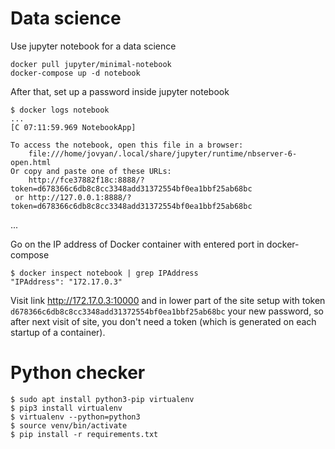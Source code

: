 # Data science

Use jupyter notebook for a data science

    docker pull jupyter/minimal-notebook
    docker-compose up -d notebook

After that, set up a password inside jupyter notebook

    $ docker logs notebook
    ...
    [C 07:11:59.969 NotebookApp] 
    
    To access the notebook, open this file in a browser:
        file:///home/jovyan/.local/share/jupyter/runtime/nbserver-6-open.html
    Or copy and paste one of these URLs:
        http://fce37882f18c:8888/?token=d678366c6db8c8cc3348add31372554bf0ea1bbf25ab68bc
     or http://127.0.0.1:8888/?token=d678366c6db8c8cc3348add31372554bf0ea1bbf25ab68bc
   ...

Go on the IP address of Docker container with entered port in docker-compose

    $ docker inspect notebook | grep IPAddress
    "IPAddress": "172.17.0.3"
    
Visit link <http://172.17.0.3:10000> and in lower part of the site setup with token `d678366c6db8c8cc3348add31372554bf0ea1bbf25ab68bc` your new password, so after next visit of site, you don't need a token (which is generated on each startup of a container).


# Python checker


    $ sudo apt install python3-pip virtualenv
    $ pip3 install virtualenv
    $ virtualenv --python=python3
    $ source venv/bin/activate
    $ pip install -r requirements.txt

